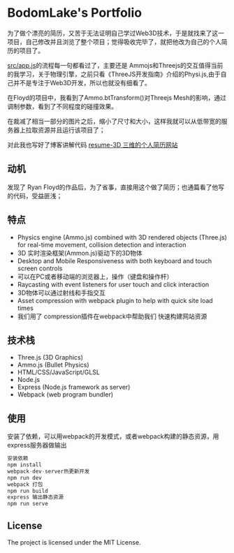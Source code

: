 # BodomLake's Portfolio
为了做个漂亮的简历，又苦于无法证明自己学过Web3D技术，于是就找来了这一项目，自己修改并且浏览了整个项目；觉得吸收完毕了，就把他改为自己的个人简历的项目了。

[src/app.js](/src/app.js)的流程每一句都看过了，主要还是 Ammojs和Threejs的交互值得当前的我学习，关于物理引擎，之前只看《ThreeJS开发指南》介绍的Physi.js,由于自己并不是专注于Web3D开发，所以也就没有细看了。

在Floyd的项目中，我看到了Ammo.btTransform()对Threejs Mesh的影响，通过调制参数，看到了不同程度的碰撞效果。

在裁减了相当一部分的图片之后，缩小了尺寸和大小，这样我就可以从低带宽的服务器上拉取资源并且运行该项目了；

对此我也写好了博客讲解代码 [resume-3D 三维的个人简历网站](https://www.cnblogs.com/noxus/p/16718877.html)


## 动机

发现了 Ryan Floyd的作品后，为了省事，直接用这个做了简历；也通篇看了他写的代码，受益匪浅；

## 特点

- Physics engine (Ammo.js) combined with 3D rendered objects (Three.js) for real-time movement, collision detection and interaction
- 3D 实时渲染框架(Ammon.js)驱动下的3D物体
- Desktop and Mobile Responsiveness with both keyboard and touch screen controls
- 可以在PC或者移动端的浏览器上，操作（键盘和操作杆）
- Raycasting with event listeners for user touch and click interaction
- 3D物体可以通过射线和手指交互
- Asset compression with webpack plugin to help with quick site load times
- 我们用了 compression插件在webpack中帮助我们 快速构建网站资源

## 技术栈

- Three.js (3D Graphics)
- Ammo.js (Bullet Physics)
- HTML/CSS/JavaScript/GLSL
- Node.js
- Express (Node.js framework as server)
- Webpack (web program bundler)

## 使用

安装了依赖，可以用webpack的开发模式，或者webpack构建的静态资源，用express服务器做输出
```javascript
安装依赖 
npm install
webpack-dev-server热更新开发
npm run dev
webpack 打包
npm run build
express 输出静态资源 
npm run serve
```

## License

The project is licensed under the MIT License.
